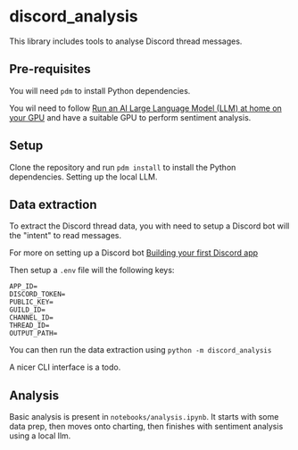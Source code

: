 # discord_analysis

This library includes tools to analyse Discord thread messages.

## Pre-requisites

You will need `pdm` to install Python dependencies.

You wil need to follow [Run an AI Large Language Model (LLM) at home on your
GPU](https://www.youtube.com/watch?v=RejIVgfER-4&t=1s) and have a suitable GPU
to perform sentiment analysis.

## Setup

Clone the repository and run `pdm install` to install the Python dependencies.
Setting up the local LLM.

## Data extraction

To extract the Discord thread data, you with need to setup a Discord bot will
the "intent" to read messages.

For more on setting up a Discord bot [Building your first Discord
app](https://discord.com/developers/docs/quick-start/getting-started)

Then setup a `.env` file will the following keys:

```
APP_ID=
DISCORD_TOKEN=
PUBLIC_KEY=
GUILD_ID=
CHANNEL_ID=
THREAD_ID=
OUTPUT_PATH=
```

You can then run the data extraction using `python -m discord_analysis`

A nicer CLI interface is a todo.

## Analysis

Basic analysis is present in `notebooks/analysis.ipynb`. It starts with some
data prep, then moves onto charting, then finishes with sentiment analysis
using a local llm.
